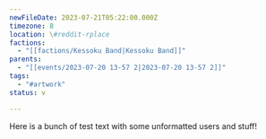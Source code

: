 ```yaml
---
newFileDate: 2023-07-21T05:22:00.000Z
timezone: 8
location: \#reddit-rplace
factions:
  - "[[factions/Kessoku Band|Kessoku Band]]"
parents:
  - "[[events/2023-07-20 13-57 2|2023-07-20 13-57 2]]"
tags:
  - "#artwork"
status: v

---
```

Here is a bunch of test text with some unformatted users and stuff!